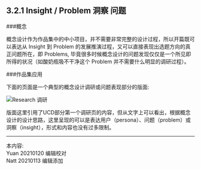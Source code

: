 ## 3.2.1 Insight / Problem 洞察 问题

###概念

概念设计作为作品集中的中小项目，并不需要非常完整的设计过程，所以开篇既可以表达从 Insight 到 Problem 的发展推演过程，又可以直接表现出选题方向的真正问题所在，即 Problems, 毕竟很多时候概念设计的问题发现仅仅是一个所见即所得的状况（如酸奶瓶吸不干净这个 Problem 并不需要什么明显的调研过程）。



###作品集应用

下面的页面是一个典型的概念设计调研或问题表现部分的版面:  

![Research 调研](http://kitpic.makebi.net/2021/idcd_01.jpg)

版面这里引用了UCD部分第一个调研页的内容，但从文字上可以看出，根据概念设计的设计思路，这里呈现的可以是表达用户（persona）、问题（problem）或 洞察（insight），形式和内容也没有过多限制。


---
本内容:    
Yuan 20210120 编辑校对  
Natt 20210113 编辑添加
